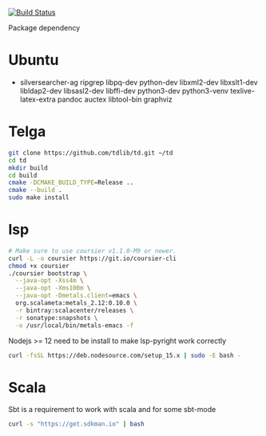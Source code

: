 [![Build Status](https://jenkins.kodpanik.com/buildStatus/icon?job=emacs)](https://jenkins.kodpanik.com/job/emacs/)

Package dependency

# Ubuntu #
  * silversearcher-ag ripgrep libpq-dev python-dev libxml2-dev libxslt1-dev libldap2-dev libsasl2-dev libffi-dev python3-dev python3-venv texlive-latex-extra pandoc auctex libtool-bin graphviz

# Telga #
```bash
git clone https://github.com/tdlib/td.git ~/td
cd td
mkdir build
cd build
cmake -DCMAKE_BUILD_TYPE=Release ..
cmake --build .
sudo make install
```

# lsp #
```bash
# Make sure to use coursier v1.1.0-M9 or newer.
curl -L -o coursier https://git.io/coursier-cli
chmod +x coursier
./coursier bootstrap \
  --java-opt -Xss4m \
  --java-opt -Xms100m \
  --java-opt -Dmetals.client=emacs \
  org.scalameta:metals_2.12:0.10.0 \
  -r bintray:scalacenter/releases \
  -r sonatype:snapshots \
  -o /usr/local/bin/metals-emacs -f
```

Nodejs >= 12 need to be install to make lsp-pyright work correctly
```bash
curl -fsSL https://deb.nodesource.com/setup_15.x | sudo -E bash -
```

# Scala #
Sbt is a requirement to work with scala and for some sbt-mode
```bash
curl -s "https://get.sdkman.io" | bash
```
